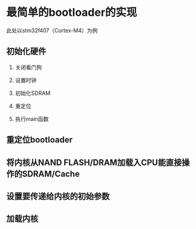 # 最简单的bootloader的实现

此处以stm32f407（Cortex-M4）为例





## 初始化硬件

1. 关闭看门狗





2. 设置时钟







3. 初始化SDRAM





4. 重定位







5. 执行main函数



## 重定位bootloader









## 将内核从NAND FLASH/DRAM加载入CPU能直接操作的SDRAM/Cache







## 设置要传递给内核的初始参数







## 加载内核

